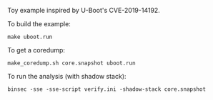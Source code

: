 Toy example inspired by U-Boot's CVE-2019-14192.

To build the example:
```
make uboot.run
```

To get a coredump:
```
make_coredump.sh core.snapshot uboot.run
```

To run the analysis (with shadow stack):
```
binsec -sse -sse-script verify.ini -shadow-stack core.snapshot
```
